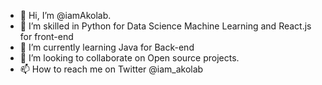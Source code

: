 - 👋 Hi, I’m @iamAkolab.
- 👀 I’m skilled in Python for Data Science Machine Learning and React.js for front-end
- 🌱 I’m currently learning Java for Back-end
- 💞️ I’m looking to collaborate on Open source projects.
- 📫 How to reach me on Twitter @iam_akolab

<!---
iamAkolab/iamAkolab is a ✨ special ✨ repository because its `README.md` (this file) appears on your GitHub profile.
You can click the Preview link to take a look at your changes.
--->
